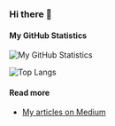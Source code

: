 ### Hi there 👋

#### My GitHub Statistics

![My GitHub Statistics](https://github-readme-stats.vercel.app/api?username=macbre&show_icons=true&count_private=true&hide_title=true&theme=graywhite&disable_animations=true)

![Top Langs](https://github-readme-stats.vercel.app/api/top-langs/?username=macbre&count_private=true&theme=graywhite&layout=compact&langs_count=8)

#### Read more

* [My articles on Medium](https://medium.com/@maciej.brencz)

